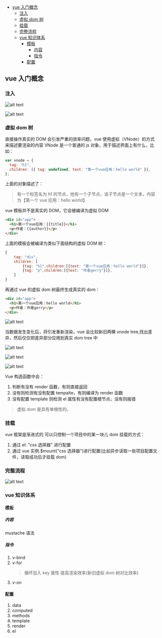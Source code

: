 - [vue 入门概念](#vue-入门概念)
  - [注入](#注入)
  - [虚拟 dom 树](#虚拟-dom-树)
  - [挂载](#挂载)
  - [完整流程](#完整流程)
  - [vue 知识体系](#vue-知识体系)
    - [模板](#模板)
      - [内容](#内容)
      - [指令](#指令)
    - [配置](#配置)

## vue 入门概念

### 注入

![alt text](image-2.png)

![alt text](image-1.png)

### 虚拟 dom 树

直接操作真实的 DOM 会引发严重的效率问题，vue 使用虚拟（VNode）的方式来描述要渲染的内容
VNode 是一个普通的 js 对象，用于描述界面上有什么，比如：

```js
var vnode = {
  tag: "h1",
  children: [{ tag: undefined, text: "第一个vue应用：hello world" }],
};
```

上面的对象描述了：

> 有一个标签名为 h1 的节点，他有一个子节点，该子节点是一个文本，内容为【第一个 vue 应用：hello world】

vue 模板并不是真实的 DOM，它会被编译为虚拟 DOM

```html
<div id="app">
  <h1>第一个vue应用：{{title}}</h1>
  <p>作者：{{author}}</p>
</div>
```

上面的模板会被编译为类似下面结构的虚拟 DOM 树：

```js
{
    tag: "div",
    children: [
        {tag: "h1",children:[{text: "第一个vue应用：hello world"}]},
        {tag: "p",children:[{text: "作者gerry"}]},
    ]
}
```

再通过 vue 的虚拟 dom 树最终生成真实的 dom：

```html
<div id="app">
  <h1>第一个vue应用：hello world</h1>
  <p>作者：作者gerry</p>
</div>
```

![alt text](image-3.png)

当数据发生变化后，将引发重新渲染，vue 会比较新旧两棵 vnode tree,找出差异，然后仅仅把差异部分应用到真实 dom tree 中

![alt text](reactive.gif)

![alt text](image-4.png)

![alt text](image-5.png)

Vue 构造函数中会：

1. 判断有没有 render 函数，有则直接返回
2. 没有则检测有没有配置 tempalte，有则编译为 render 函数
3. 没有配置 template 则检测 el 属性有没有配置根节点，没有则报错

> 虚拟 dom 是具有单根性的。

### 挂载

vue 框架是渐进式的 可以只控制一个项目中的某一块儿 dom
挂载的方式：

1. 通过 el: "css 选择器" 进行配置
2. 通过 vue 实例.$mount("css 选择器")进行配置(比如异步读取一些项目配置文件，读取成功后才挂载 dom)

### 完整流程

![alt text](image-6.png)

### vue 知识体系

#### 模板

##### 内容

mustache 语法

##### 指令

1. v-bind
2. v-for
   > 循环加入 key 属性 提高渲染效率(新旧虚拟 dom 树对比效率)
3. v-on

#### 配置

1. data
2. computed
3. methods
4. template
5. render
6. el
